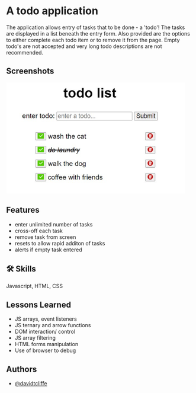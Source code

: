 # A todo application

The application allows entry of tasks that to be done - a 'todo'! The tasks are displayed in a list beneath the entry form. Also provided are the options to either complete
each todo item or to remove it from the page. Empty todo's are not accepted and very long todo descriptions are not recommended.

## Screenshots
<img src="todo-screenshot.jpg" alt="Screenshot Missing" height="300">

## Features

- enter unlimited number of tasks
- cross-off each task 
- remove task from screen
- resets to allow rapid additon of tasks
- alerts if empty task entered 


## 🛠 Skills
Javascript, HTML, CSS

## Lessons Learned
- JS arrays, event listeners 
- JS ternary and arrow functions
- DOM interaction/ control 
- JS array filtering 
- HTML forms manipulation
- Use of browser to debug 


## Authors

- [@davidtcliffe](https://github.com/davidcliffe)
